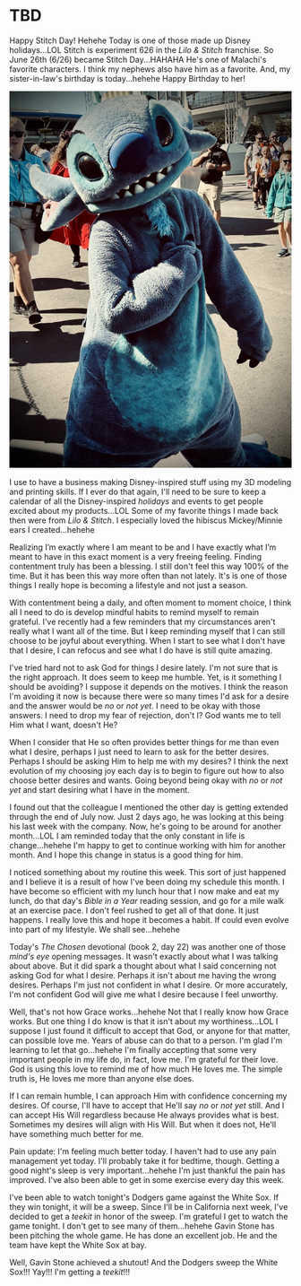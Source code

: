 # TBD

Happy Stitch Day! Hehehe Today is one of those made up Disney holidays...LOL Stitch is experiment 626 in the *Lilo & Stitch* franchise. So June 26th (6/26) became Stitch Day...HAHAHA He's one of Malachi's favorite characters. I think my nephews also have him as a favorite. And, my sister-in-law's birthday is today...hehehe Happy Birthday to her!

![Disney's Stitch. Also known as experiment 6 2 6](./media/IMG_8820.jpeg)

I use to have a business making Disney-inspired stuff using my 3D modeling and printing skills. If I ever do that again, I'll need to be sure to keep a calendar of all the Disney-inspired *holidays* and events to get people excited about my products...LOL Some of my favorite things I made back then were from *Lilo & Stitch*. I especially loved the hibiscus Mickey/Minnie ears I created...hehehe

Realizing I’m exactly where I am meant to be and I have exactly what I’m meant to have in this exact moment is a very freeing feeling. Finding contentment truly has been a blessing. I still don't feel this way 100% of the time. But it has been this way more often than not lately. It's is one of those things I really hope is becoming a lifestyle and not just a season.

With contentment being a daily, and often moment to moment choice, I think all I need to do is develop mindful habits to remind myself to remain grateful. I've recently had a few reminders that my circumstances aren't really what I want all of the time. But I keep reminding myself that I can still choose to be joyful about everything. When I start to see what I don't have that I desire, I can refocus and see what I do have is still quite amazing.

I've tried hard not to ask God for things I desire lately. I'm not sure that is the right approach. It does seem to keep me humble. Yet, is it something I should be avoiding? I suppose it depends on the motives. I think the reason I'm avoiding it now is because there were so many times I'd ask for a desire and the answer would be *no* or *not yet*. I need to be okay with those answers. I need to drop my fear of rejection, don't I? God wants me to tell Him what I want, doesn't He?

When I consider that He so often provides better things for me than even what I desire, perhaps I just need to learn to ask for the better desires. Perhaps I should be asking Him to help me with my desires? I think the next evolution of my choosing joy each day is to begin to figure out how to also choose better desires and wants. Going beyond being okay with *no* or *not yet* and start desiring what I have in the moment.

I found out that the colleague I mentioned the other day is getting extended through the end of July now. Just 2 days ago, he was looking at this being his last week with the company. Now, he's going to be around for another month...LOL I am reminded today that the only constant in life is change...hehehe I'm happy to get to continue working with him for another month. And I hope this change in status is a good thing for him.

I noticed something about my routine this week. This sort of just happened and I believe it is a result of how I've been doing my schedule this month. I have become so efficient with my lunch hour that I now make and eat my lunch, do that day's *Bible in a Year* reading session, and go for a mile walk at an exercise pace. I don't feel rushed to get all of that done. It just happens. I really love this and hope it becomes a habit. If could even evolve into part of my lifestyle. We shall see...hehehe

Today's *The Chosen* devotional (book 2, day 22) was another one of those *mind's eye* opening messages. It wasn't exactly about what I was talking about above. But it did spark a thought about what I said concerning not asking God for what I desire. Perhaps it isn't about me having the wrong desires. Perhaps I'm just not confident in what I desire. Or more accurately, I'm not confident God will give me what I desire because I feel unworthy.

Well, that's not how Grace works...hehehe Not that I really know how Grace works. But one thing I do know is that it isn't about my worthiness...LOL I suppose I just found it difficult to accept that God, or anyone for that matter, can possible love me. Years of abuse can do that to a person. I'm glad I'm learning to let that go...hehehe I'm finally accepting that some very important people in my life do, in fact, love me. I'm grateful for their love. God is using this love to remind me of how much He loves me. The simple truth is, He loves me more than anyone else does.

If I can remain humble, I can approach Him with confidence concerning my desires. Of course, I'll have to accept that He'll say *no* or *not yet* still. And I can accept His Will regardless because He always provides what is best. Sometimes my desires will align with His Will. But when it does not, He'll have something much better for me.

Pain update: I'm feeling much better today. I haven't had to use any pain management yet today. I'll probably take it for bedtime, though. Getting a good night's sleep is very important...hehehe I'm just thankful the pain has improved. I've also been able to get in some exercise every day this week.

I've been able to watch tonight's Dodgers game against the White Sox. If they win tonight, it will be a sweep. Since I'll be in California next week, I've decided to get a *teekit* in honor of the sweep. I'm grateful I get to watch the game tonight. I don't get to see many of them...hehehe Gavin Stone has been pitching the whole game. He has done an excellent job. He and the team have kept the White Sox at bay.

Well, Gavin Stone achieved a shutout! And the Dodgers sweep the White Sox!!! Yay!!! I'm getting a *teekit*!!!